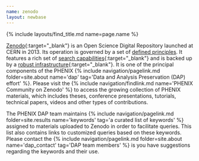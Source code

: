 ```yaml
---
name: zenodo
layout: newbase
---
```

{% include layouts/find_title.md name=page.name %}

[Zenodo](https://about.zenodo.org/){:target="_blank"} is an Open Science
Digital Repository launched at CERN in 2013. Its operation is governed
by a set of [defined principles](https://about.zenodo.org/principles/).
It features a rich set of [search capabilities](https://help.zenodo.org/guides/search/){:target="_blank"}
and is backed up by a [robust infrastructure](https://about.zenodo.org/infrastructure/){:target="_blank"}.
It is one of the principal components of the PHENIX
{% include navigation/pagelink.md folder=site.about name='dap' tag='Data and Analysis Preservation (DAP) effort' %}.
Please visit the
{% include navigation/findlink.md name='PHENIX Community on Zenodo' %}
to access the growing collection of PHENIX materials, which includes theses, conference presentations,
tutorials, technical papers, videos and other types of contributions.

The PHENIX DAP team maintains
{% include navigation/pagelink.md folder=site.results name='keywords' tag='a curated list of keywords' %} assigned
to materials uploaded to Zenodo in order to facilitate queries. This list also contains links to customized queries
based on these keywords. Please contact the
{% include navigation/pagelink.md folder=site.about name='dap_contact' tag='DAP team members' %} is you have
suggestions regarding the keywords and their use.

